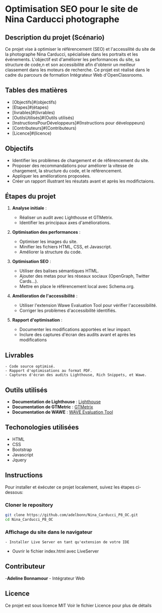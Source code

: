 # Optimisation SEO pour le site de Nina Carducci photographe

## Description du projet (Scénario)

Ce projet vise à optimiser le référencement (SEO) et l'accessilité du site de la photographe Nina Carducci, spécialisée dans les portraits et les événements. L'objectif est d'améliorer les performances du site, sa structure de code,n et son accessibilité afin d'obtenir un meilleur classement dans les moteurs de recherche.
Ce projet est réalisé dans le cadre du parcours de formation Intégrateur Web d'OpenClassrooms.

## Tables des matières

- [Objectifs]#(objectifs)
- [Etapes]#(étapes)
- [livrables]#(livrables)
- [OutilsUtilisés]#(Outils utilisés)
- [InstructionsPourDéveloppeurs]#(Instructions pour développeurs)
- [Contributeurs]#(Contributeurs)
- [Licence]#(licence)


## Objectifs

- Identifier les problèmes de chargement et de référencement du site.
- Proposer des recommandations pour améliorer la vitesse de chargement, la   structure du code, et le référencement.
- Appliquer les améliorations proposées.
- Créer un rapport illustrant les résutats avant et après les modifictaions.

## Étapes du projet

1. **Analyse initiale** :
    - Réaliser un audit avec Lighthouse et GTMetrix.
    - Identifier les principaux axes d'améliorations.

2. **Optimisation des performances** :
    - Optimiser les images du site.
    - Minifier les fichiers HTML, CSS, et Javascript.
    - Améliorer la structure du code.

3. **Optimisation SEO** :
    - Utiliser des balises sémantiques HTML.
    - Ajouter des metas pour les réseaux sociaux (OpenGraph, Twitter Cards...).
    - Mettre en place le référencement local avec Schema.org.

4. **Amélioration de l'accessibilité** :
    - Utiliser l'extension Wawe Evaluation Tool pour vérifier l'accessibilité.
    - Corriger les problèmes d'accessibilité identifiés.

5. **Rapport d'optimisation** : 
    - Documenter les modifications apportées et leur impact.
    - Inclure des captures d'écran des audits avant et après les modifications

 ## Livrables

    - Code source optimisé.
    - Rapport d'optimisations au format PDF.
    - Captures d'écran des audits Lighthouse, Rich Snippets, et Wawe.

## Outils utilisés

- **Documentation de Lighthouse** : [Lighthouse](https://developers.google.com/web/tools/lighthouse)
-  **Documentation de GTMetric** : [GTMetrix](https://gtmetrix.com/)
- **Documentation de WAWE** : [WAVE Evaluation Tool](https://wave.webaim.org/)

## Techonologies utilisées 

- HTML
- CSS
- Bootstrap
- Javascript
- Jquery

## Instructions

Pour installer et éxécuter ce projet localement, suivez les étapes ci-dessous:

### Cloner le repository

```bash
git clone https://github.com/adelbonn/Nina_Carducci_P8_OC.git 
cd Nina_Carducci_P8_OC

```

### Affichage du site dans le navigateur
    - Installer Live Server en tant qu'extension de votre IDE
   - Ouvrir le fichier index.html avec LiveServer

## Contributeur

-**Adeline Bonnamour** - Intégrateur Web 

## Licence

Ce projet est sous licence MIT
Voir le fichier Licence pour plus de détails
